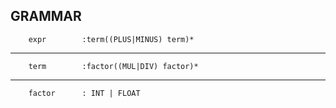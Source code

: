 ## GRAMMAR


        expr        :term((PLUS|MINUS) term)*
---
        term        :factor((MUL|DIV) factor)*
---
        factor      : INT | FLOAT